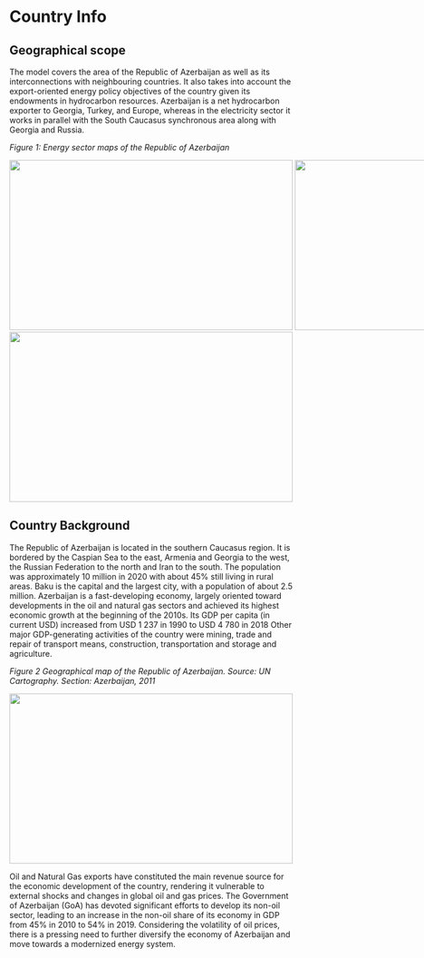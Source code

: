 # Country Info

## Geographical scope
The model covers the area of the Republic of Azerbaijan as well as its interconnections with neighbouring countries. It also takes into account the export-oriented energy policy objectives of the country given its endowments in hydrocarbon resources. Azerbaijan is a net hydrocarbon exporter to Georgia, Turkey, and Europe, whereas in the electricity sector it works in parallel with the South Caucasus synchronous area along with Georgia and Russia. 

*Figure 1: Energy sector maps of the Republic of Azerbaijan*
<div style="margin-left: auto; margin-right: auto; width: 1005px;">
  <img src="./images/az_power_system.png" height="300px" width="500px"/>
  <img src="./images/az_oil.jpg" height="300px" width="500px"/>
</div>
<div style="margin-left: auto; margin-right: auto; width: 1005px;">
  <img src="./images/az_gas_corridor.png" height="300px" width="500px"/>
</div>

## Country Background
The Republic of Azerbaijan is located in the southern Caucasus region. It is bordered by the Caspian Sea to the east, Armenia and Georgia to the west, the Russian Federation to the north and Iran to the south. The population was approximately 10 million in 2020 with about 45% still living in rural areas. Baku is the capital and the largest city, with a population of about 2.5 million.
Azerbaijan is a fast-developing economy, largely oriented toward developments in the oil and natural gas sectors and achieved its highest economic growth at the beginning of the 2010s. Its GDP per capita (in current USD) increased from USD 1 237 in 1990 to USD 4 780 in 2018
Other major GDP-generating activities of the country were mining, trade and repair of transport means, construction, transportation and storage and agriculture.

*Figure 2 Geographical map of the Republic of Azerbaijan. Source: UN Cartography. Section: Azerbaijan, 2011*
<div style="margin-left: auto; margin-right: auto; width: 1005px;">
  <img src="./images/az_geo.png" height="300px" width="500px"/>
</div>

Oil and Natural Gas exports have constituted the main revenue source for the economic development of the country, rendering it vulnerable to external shocks and changes in global oil and gas prices. The Government of Azerbaijan (GoA) has devoted significant efforts to develop its non-oil sector, leading to an increase in the non-oil share of its economy in GDP from 45% in 2010 to 54% in 2019. Considering the volatility of oil prices, there is a pressing need to further diversify the economy of Azerbaijan and move towards a modernized energy system. 